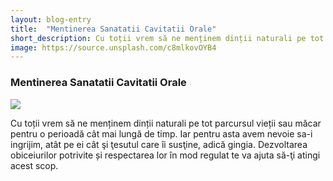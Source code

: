 ```yaml
---
layout: blog-entry
title:  "Mentinerea Sanatatii Cavitatii Orale"
short_description: Cu toții vrem să ne menținem dinții naturali pe tot parcursul vieții sau măcar pentru o perioadă cât mai lungă de timp.
image: https://source.unsplash.com/c8mlkovOYB4
---
```


### Mentinerea Sanatatii Cavitatii Orale

![](https://source.unsplash.com/c8mlkovOYB4)

Cu toții vrem să ne menținem dinții naturali pe tot parcursul vieții sau măcar pentru o perioadă cât mai lungă de timp.
Iar pentru asta avem nevoie sa-i ingrijim, atât pe ei cât şi ţesutul care îi susţine, adică gingia.
Dezvoltarea obiceiurilor potrivite și respectarea lor în mod regulat te va ajuta să-ţi atingi acest scop.

